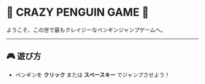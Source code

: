 # 🐧 CRAZY PENGUIN GAME 🐧

ようこそ、この世で最もクレイジーなペンギンジャンプゲームへ。

---

## 🎮 遊び方

- ペンギンを **クリック** または **スペースキー** でジャンプさせよう！
